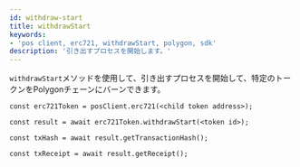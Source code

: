 ```yaml
---
id: withdraw-start
title: withdrawStart
keywords:
- 'pos client, erc721, withdrawStart, polygon, sdk'
description: '引き出すプロセスを開始します。'
---
```


`withdrawStart`メソッドを使用して、引き出すプロセスを開始して、特定のトークンをPolygonチェーンにバーンできます。

```
const erc721Token = posClient.erc721(<child token address>);

const result = await erc721Token.withdrawStart(<token id>);

const txHash = await result.getTransactionHash();

const txReceipt = await result.getReceipt();

```

